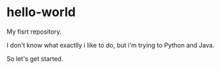 # hello-world
  My fisrt repository.

I don't know what exactlly i like to do, but i'm trying to Python and Java.

So let's get started.
